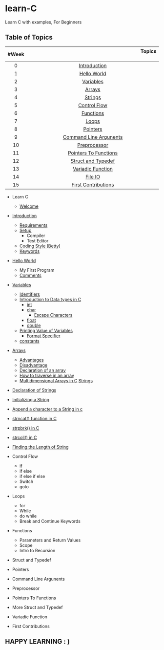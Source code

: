 # learn-C
Learn C with examples, For Beginners
## Table of Topics
| #Week | &nbsp;&nbsp;&nbsp;&nbsp;&nbsp;&nbsp;&nbsp;&nbsp;&nbsp;&nbsp;&nbsp;&nbsp;&nbsp;&nbsp;&nbsp;&nbsp;&nbsp;&nbsp;&nbsp;&nbsp;&nbsp;&nbsp;&nbsp;&nbsp;&nbsp;&nbsp;&nbsp;&nbsp;&nbsp;&nbsp;&nbsp;&nbsp;&nbsp;&nbsp;&nbsp;&nbsp;&nbsp;&nbsp;&nbsp;&nbsp;&nbsp;&nbsp;&nbsp;&nbsp;&nbsp;&nbsp;&nbsp;&nbsp;&nbsp;&nbsp;&nbsp;&nbsp;&nbsp;&nbsp;&nbsp;&nbsp;&nbsp;&nbsp;&nbsp;&nbsp;&nbsp;&nbsp;&nbsp;&nbsp;&nbsp;&nbsp;&nbsp;&nbsp;&nbsp;&nbsp;&nbsp;&nbsp;&nbsp;&nbsp;&nbsp;&nbsp;&nbsp;&nbsp;&nbsp;&nbsp;&nbsp;&nbsp;&nbsp;&nbsp;&nbsp;Topics &nbsp;&nbsp;&nbsp;&nbsp;&nbsp;&nbsp;&nbsp;&nbsp;&nbsp;&nbsp;&nbsp;&nbsp;&nbsp;&nbsp;&nbsp;&nbsp;&nbsp;&nbsp;&nbsp;&nbsp;&nbsp;&nbsp;&nbsp;&nbsp;&nbsp;&nbsp;&nbsp;&nbsp;&nbsp;&nbsp;&nbsp;&nbsp;&nbsp;&nbsp;&nbsp;&nbsp;&nbsp;&nbsp;&nbsp;&nbsp;&nbsp;&nbsp;&nbsp;&nbsp;&nbsp;&nbsp;&nbsp;&nbsp;&nbsp;&nbsp;&nbsp;&nbsp;&nbsp;&nbsp;&nbsp;&nbsp;&nbsp;&nbsp;&nbsp;&nbsp;&nbsp;&nbsp;&nbsp;&nbsp;&nbsp;&nbsp;&nbsp;&nbsp;&nbsp;&nbsp;&nbsp;&nbsp;&nbsp;&nbsp;&nbsp;&nbsp;&nbsp;&nbsp;&nbsp;&nbsp;&nbsp;&nbsp;&nbsp;&nbsp;&nbsp;&nbsp;&nbsp;&nbsp;&nbsp;&nbsp;&nbsp; |
| :--------:|:---------------------------------:|
| 0 | [Introduction](./00_Introduction/introduction.md) |
| 1 | [Hello World](./01_Hello_world/hello_world.md) |
| 2 | [Variables](./02_Variables/variables.md) |
| 3 | [Arrays](./03_Arrays/arrays.md) |
| 4 | [Strings](./04_Strings/strings.md)
| 5 | [Control Flow](./05_Control_flow/control_flow.md) |
| 6 | [Functions]() |
| 7 | [Loops]() |
| 8 | [Pointers]() |
| 9 | [Command Line Argunents]() |
| 10 | [Preprocessor]()|
| 11 | [Pointers To Functions]() |
| 12 | [Struct and Typedef]() |
| 13 | [Variadic Function]() |
| 14 | [File IO]() |
| 15 | [First Contributions]() |

* Learn C
	* [Welcome](./README.md)
* [Introduction](./00_Introduction/introduction.md#introduction)
	* [Requirements](./00_Introduction/introduction.md#requirement)
	* [Setup](./00_Introduction/introduction.md#setup)
		* Compiler
		* Test Editor
	* [Coding Style (Betty)](./00_introduction/introduction.md#coding-style-betty)
	* [Keywords](./00_introduction/introduction.md#keywords)
* [Hello World](./01_Hello_world/hello_world.md#hello-world)
	* My First Program
	* [Comments](./01_Hello_world/hello_world.md#comments)
* [Variables](./02_Variables/variables.md#variables)
	* [Identifiers](./02_Variables/variables.md#identifiers)
	* [Introduction to Data types in C](./02_Variables/variables.md#data-types)
		* [int](./02_Variables/variables.md#int)
		* [char](./02_Variables/variables.md#char)
			* [Escape Characters](./02_Variables/variables.md#escape-characters)
		* [float](./02_Variables/variables.md#float)
		* [double](./02_Variables/variables.md#double)
	* [Printing Value of Variables](./02_Variables/variables.md#printing-values-of-variables)
		* [Format Specifier](./02_Variables/variables.md#format-specifiers)
	* [constants](./02_Variables/variables.md#constants)
* [Arrays](./03_Arrays/arrays.md)
    * [Advantages](./03_Arrays/arrays.md#advantages)
    * [Disadvantage](./03_Arrays/arrays.md#disadvantages)
    * [Declaration of an array](./03_Arrays/arrays.md#declaration)
    * [How to traverse in an array](./03_Arrays/arrays.md#traverse)
    * [Multidimensional Arrays in C](./03_Arrays/arrays.md#multidimensional_array)
    [Strings](./strings.md#strings)
* [Declaration of Strings](./strings.md$declaration)
* [Initializing a String](./strings.md#initializing)
* [Append a character to a String in c](./strings.md#appendment)
* [strncat() function in C](./strings.md#strncat())
* [strpbrk() in C](./strings.md#strpbrk())
* [strcoll() in C](./strings.md#strcoll())
* [Finding the Length of String](./strings.md#length)

* Control Flow 
	* if
	* if else
	* if else if else
	* Switch
	* goto
* Loops 
	* for
	* While
	* do while
	* Break and Continue Keywords
* Functions 
	* Parameters and Return Values
	* Scope
	* Intro to Recursion
* Struct and Typedef 
* Pointers 
* Command Line Argunents
* Preprocessor
* Pointers To Functions 
* More Struct and Typedef 
* Variadic Function 
* First Contributions

## HAPPY LEARNING : )
